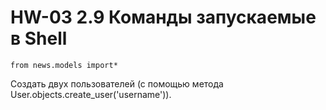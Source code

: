 # HW-03 2.9 Команды запускаемые в Shell

```
from news.models import*
```
<lo>Создать двух пользователей (с помощью метода User.objects.create_user('username')).</lo>
